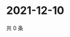# 2021-12-10

共 0 条

<!-- BEGIN WEIBO -->
<!-- 最后更新时间 Fri Dec 10 2021 16:00:43 GMT+0800 (China Standard Time) -->

<!-- END WEIBO -->
